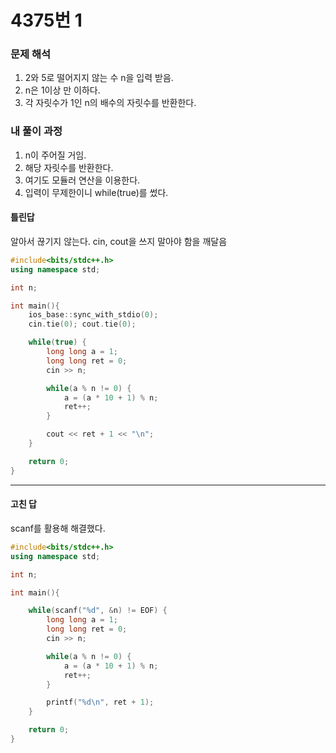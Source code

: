 # 4375번 1

### 문제 해석

1. 2와 5로 떨어지지 않는 수 n을 입력 받음.
2. n은 1이상 만 이하다.
3. 각 자릿수가 1인 n의 배수의 자릿수를 반환한다.

### 내 풀이 과정

1. n이 주어질 거임.
2. 해당 자릿수를 반환한다.
3. 여기도 모듈러 연산을 이용한다.
4. 입력이 무제한이니 while(true)를 썼다.

#### 틀린답

알아서 끊기지 않는다. cin, cout을 쓰지 말아야 함을 깨달음

```c++
#include<bits/stdc++.h>
using namespace std;

int n;

int main(){
    ios_base::sync_with_stdio(0);
    cin.tie(0); cout.tie(0);

    while(true) {
        long long a = 1;
        long long ret = 0;
        cin >> n;

        while(a % n != 0) {
            a = (a * 10 + 1) % n;
            ret++;
        }

        cout << ret + 1 << "\n";
    }

    return 0;
}
```

---

#### 고친 답

scanf를 활용해 해결했다.

```c++
#include<bits/stdc++.h>
using namespace std;

int n;

int main(){

    while(scanf("%d", &n) != EOF) {
        long long a = 1;
        long long ret = 0;
        cin >> n;

        while(a % n != 0) {
            a = (a * 10 + 1) % n;
            ret++;
        }

        printf("%d\n", ret + 1);
    }

    return 0;
}

```

